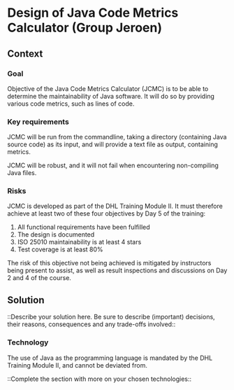 # Design of Java Code Metrics Calculator (Group Jeroen)

## Context

### Goal

Objective of the Java Code Metrics Calculator (JCMC) is to be able to determine the maintainability of Java software. It will do so by providing various code metrics, such as lines of code. 

### Key requirements

JCMC will be run from the commandline, taking a directory (containing Java source code) as its input, and will provide a text file as output, containing metrics.

JCMC will be robust, and it will not fail when encountering non-compiling Java files.

### Risks

JCMC is developed as part of the DHL Training Module II. It must therefore achieve at least two of these four objectives by Day 5 of the training:

1. All functional requirements have been fulfilled
2. The design is documented
3. ISO 25010 maintainability is at least 4 stars
4. Test coverage is at least 80%

The risk of this objective not being achieved is mitigated by instructors being present to assist, as well as result inspections and discussions on Day 2 and 4 of the course.

## Solution

::Describe your solution here. Be sure to describe (important) decisions, their reasons, consequences and any trade-offs involved::

### Technology

The use of Java as the programming language is mandated by the DHL Training Module II, and cannot be deviated from. 

::Complete the section with more on your chosen technologies::

